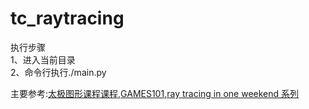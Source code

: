 # tc_raytracing
执行步骤  
1、进入当前目录  
2、命令行执行./main.py  


主要参考:[太极图形课程课程](https://space.bilibili.com/1779922645/?spm_id_from=333.999.0.0),[GAMES101](https://www.bilibili.com/video/BV1X7411F744?spm_id_from=333.999.0.0),[ray tracing in one weekend 系列](https://raytracing.github.io/books/RayTracingInOneWeekend.html)
